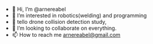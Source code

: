 - 👋 Hi, I’m @arnereabel 
- 👀 I’m interested in robotics(welding) and programming 
- 🌱 tello drone collision detection study,
- 💞️ I’m looking to collaborate on everything.
- 📫 How to reach me arnereabel@gmail.com

<!---
arnereabel/arnereabel is a ✨ special ✨ repository because its `README.md` (this file) appears on your GitHub profile.
You can click the Preview link to take a look at your changes.
--->

